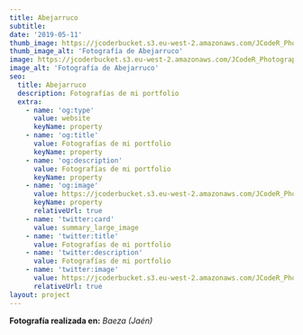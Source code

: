 ```yaml
---
title: Abejarruco
subtitle:
date: '2019-05-11'
thumb_image: https://jcoderbucket.s3.eu-west-2.amazonaws.com/JCodeR_Photography/mini-ave-3.jpg
thumb_image_alt: 'Fotografía de Abejarruco'
image: https://jcoderbucket.s3.eu-west-2.amazonaws.com/JCodeR_Photography/mini-ave-3.jpg
image_alt: 'Fotografía de Abejarruco'
seo:
  title: Abejarruco
  description: Fotografías de mi portfolio
  extra:
    - name: 'og:type'
      value: website
      keyName: property
    - name: 'og:title'
      value: Fotografías de mi portfolio
      keyName: property
    - name: 'og:description'
      value: Fotografías de mi portfolio
      keyName: property
    - name: 'og:image'
      value: https://jcoderbucket.s3.eu-west-2.amazonaws.com/JCodeR_Photography/mini-ave-3.jpg
      keyName: property
      relativeUrl: true
    - name: 'twitter:card'
      value: summary_large_image
    - name: 'twitter:title'
      value: Fotografías de mi portfolio
    - name: 'twitter:description'
      value: Fotografías de mi portfolio
    - name: 'twitter:image'
      value: https://jcoderbucket.s3.eu-west-2.amazonaws.com/JCodeR_Photography/mini-ave-3.jpg
      relativeUrl: true
layout: project
---
```


**Fotografía realizada en:**  *Baeza (Jaén)*